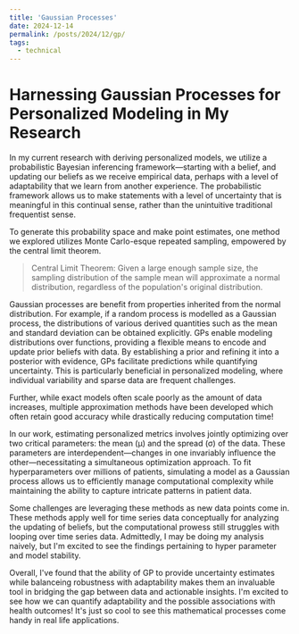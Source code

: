 ```yaml
---
title: 'Gaussian Processes'
date: 2024-12-14
permalink: /posts/2024/12/gp/
tags:
  - technical
---
```

# Harnessing Gaussian Processes for Personalized Modeling in My Research

In my current research with deriving personalized models, we utilize a probabilistic Bayesian inferencing framework—starting with a belief, and updating our beliefs as we receive empirical data, perhaps with a level of adaptability that we learn from another experience. The probabilistic framework allows us to make statements with a level of uncertainty that is meaningful in this continual sense, rather than the unintuitive traditional frequentist sense.

To generate this probability space and make point estimates, one method we explored utilizes Monte Carlo-esque repeated sampling, empowered by the central limit theorem.

> Central Limit Theorem: Given a large enough sample size, the sampling distribution of the sample mean will approximate a normal distribution, regardless of the population's original distribution.

Gaussian processes are benefit from properties inherited from the normal distribution. For example, if a random process is modelled as a Gaussian process, the distributions of various derived quantities such as the mean and standard deviation can be obtained explicitly. GPs enable modeling distributions over functions, providing a flexible means to encode and update prior beliefs with data. By establishing a prior and refining it into a posterior with evidence, GPs facilitate predictions while quantifying uncertainty. This is particularly beneficial in personalized modeling, where individual variability and sparse data are frequent challenges.

Further, while exact models often scale poorly as the amount of data increases, multiple approximation methods have been developed which often retain good accuracy while drastically reducing computation time!

In our work, estimating personalized metrics involves jointly optimizing over two critical parameters: the mean (μ) and the spread (σ) of the data. These parameters are interdependent—changes in one invariably influence the other—necessitating a simultaneous optimization approach. To fit hyperparameters over millions of patients, simulating a model as a Gaussian process allows us to efficiently manage computational complexity while maintaining the ability to capture intricate patterns in patient data.

Some challenges are leveraging these methods as new data points come in. These methods apply well for time series data conceptually for analyzing the updating of beliefs, but the computational prowess still struggles with looping over time series data. Admittedly, I may be doing my analysis naively, but I'm excited to see the findings pertaining to hyper parameter and model stability. 

Overall, I've found that the ability of GP to provide uncertainty estimates while balanceing robustness with adaptability makes them an invaluable tool in bridging the gap between data and actionable insights. I'm excited to see how we can quantify adaptability and the possible associations with health outcomes! It's just so cool to see this mathematical processes come handy in real life applications. 

